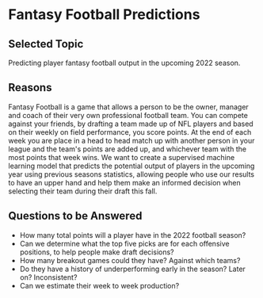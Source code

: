 # Fantasy Football Predictions
## Selected Topic 
Predicting player fantasy football output in the upcoming 2022 season.  

## Reasons 
Fantasy Football is a game that allows a person to be the owner, manager and coach of their very own professional football team. You can compete against your friends, by drafting a team made up of NFL players and based on their weekly on field performance, you score points. At the end of each week you are place in a head to head match up with another person in your league and the team's points are added up, and whichever team with the most points that week wins. We want to create a supervised machine learning model that predicts the potential output of players in the upcoming year using previous seasons statistics, allowing people who use our results to have an upper hand and help them make an informed decision when selecting their team during their draft this fall. 

## Questions to be Answered 
- How many total points will a player have in the 2022 football season?  
- Can we determine what the top five picks are for each offensive positions, to help people make draft decisions?
- How many breakout games could they have? Against which teams?
- Do they have a history of underperforming early in the season? Later on? Inconsistent?
- Can we estimate their week to week production?